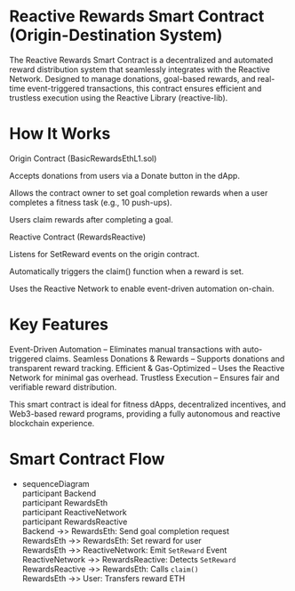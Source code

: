# Reactive Rewards Smart Contract (Origin-Destination System)
The Reactive Rewards Smart Contract is a decentralized and automated reward distribution system that seamlessly integrates with the Reactive Network. Designed to manage donations, goal-based rewards, and real-time event-triggered transactions, this contract ensures efficient and trustless execution using the Reactive Library (reactive-lib).

# How It Works
Origin Contract (BasicRewardsEthL1.sol)

Accepts donations from users via a Donate button in the dApp.

Allows the contract owner to set goal completion rewards when a user completes a fitness task (e.g., 10 push-ups).

Users claim rewards after completing a goal.


Reactive Contract (RewardsReactive)

Listens for SetReward events on the origin contract.

Automatically triggers the claim() function when a reward is set.

Uses the Reactive Network to enable event-driven automation on-chain.

# Key Features
Event-Driven Automation – Eliminates manual transactions with auto-triggered claims.
Seamless Donations & Rewards – Supports donations and transparent reward tracking.
Efficient & Gas-Optimized – Uses the Reactive Network for minimal gas overhead.
Trustless Execution – Ensures fair and verifiable reward distribution.

This smart contract is ideal for fitness dApps, decentralized incentives, and Web3-based reward programs, providing a fully autonomous and reactive blockchain experience.

# Smart Contract Flow
* sequenceDiagram <br>
    participant Backend <br>
    participant RewardsEth <br>
    participant ReactiveNetwork <br>
    participant RewardsReactive <br>
    Backend ->> RewardsEth: Send goal completion request <br>
    RewardsEth ->> RewardsEth: Set reward for user <br>
    RewardsEth ->> ReactiveNetwork: Emit `SetReward` Event <br>
    ReactiveNetwork ->> RewardsReactive: Detects `SetReward` <br>
    RewardsReactive ->> RewardsEth: Calls `claim()` <br>
    RewardsEth ->> User: Transfers reward ETH 
